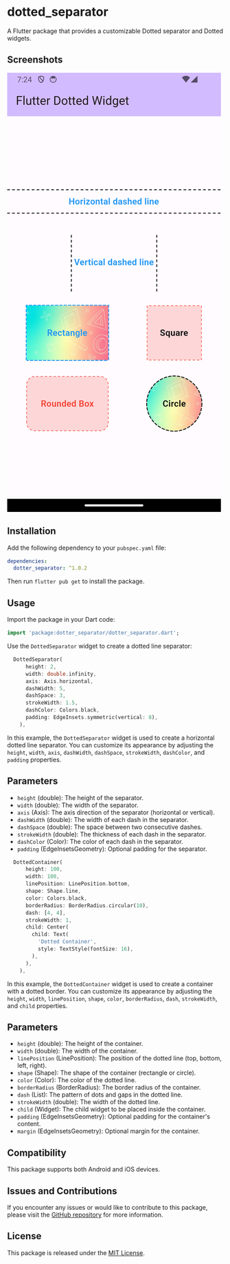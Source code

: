 # dotted_separator

A Flutter package that provides a customizable Dotted separator and Dotted widgets.

## Screenshots

![Home Screen](assets/images/home.png)

## Installation

Add the following dependency to your `pubspec.yaml` file:

```yaml
dependencies:
  dotter_separator: ^1.0.2
```

Then run `flutter pub get` to install the package.

## Usage

Import the package in your Dart code:

```dart
import 'package:dotter_separator/dotter_separator.dart';
```

Use the `DottedSeparator` widget to create a dotted line separator:

```dart
  DottedSeparator(
      height: 2,
      width: double.infinity,
      axis: Axis.horizontal,
      dashWidth: 5,
      dashSpace: 3,
      strokeWidth: 1.5,
      dashColor: Colors.black,
      padding: EdgeInsets.symmetric(vertical: 8),
    ),     
```

In this example, the `DottedSeparator` widget is used to create a horizontal dotted line separator. You can customize its appearance by adjusting the `height`, `width`, `axis`, `dashWidth`, `dashSpace`, `strokeWidth`, `dashColor`, and `padding` properties.

## Parameters

- `height` (double): The height of the separator.
- `width` (double): The width of the separator.
- `axis` (Axis): The axis direction of the separator (horizontal or vertical).
- `dashWidth` (double): The width of each dash in the separator.
- `dashSpace` (double): The space between two consecutive dashes.
- `strokeWidth` (double): The thickness of each dash in the separator.
- `dashColor` (Color): The color of each dash in the separator.
- `padding` (EdgeInsetsGeometry): Optional padding for the separator.

```dart
  DottedContainer(
      height: 100,
      width: 100,
      linePosition: LinePosition.bottom,
      shape: Shape.line,
      color: Colors.black,
      borderRadius: BorderRadius.circular(10),
      dash: [4, 4],
      strokeWidth: 1,
      child: Center(
        child: Text(
          'Dotted Container',
          style: TextStyle(fontSize: 16),
        ),
      ),
    ),
```

In this example, the `DottedContainer` widget is used to create a container with a dotted border. You can customize its appearance by adjusting the `height`, `width`, `linePosition`, `shape`, `color`, `borderRadius`, `dash`, `strokeWidth`, and `child` properties.

## Parameters

- `height` (double): The height of the container.
- `width` (double): The width of the container.
- `linePosition` (LinePosition): The position of the dotted line (top, bottom, left, right).
- `shape` (Shape): The shape of the container (rectangle or circle).
- `color` (Color): The color of the dotted line.
- `borderRadius` (BorderRadius): The border radius of the container.
- `dash` (List<int>): The pattern of dots and gaps in the dotted line.
- `strokeWidth` (double): The width of the dotted line.
- `child` (Widget): The child widget to be placed inside the container.
- `padding` (EdgeInsetsGeometry): Optional padding for the container's content.
- `margin` (EdgeInsetsGeometry): Optional margin for the container.


## Compatibility

This package supports both Android and iOS devices.

## Issues and Contributions

If you encounter any issues or would like to contribute to this package, please visit the [GitHub repository](https://github.com/kvkarthik96/dotted_border) for more information.

## License

This package is released under the [MIT License](https://opensource.org/licenses/MIT).
